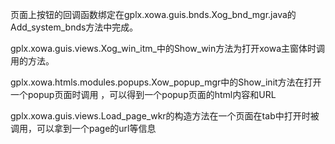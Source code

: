 页面上按钮的回调函数绑定在gplx.xowa.guis.bnds.Xog_bnd_mgr.java的Add_system_bnds方法中完成。

gplx.xowa.guis.views.Xog_win_itm_中的Show_win方法为打开xowa主窗体时调用的方法。

gplx.xowa.htmls.modules.popups.Xow_popup_mgr中的Show_init方法在打开一个popup页面时调用
，可以得到一个popup页面的html内容和URL

gplx.xowa.guis.views.Load_page_wkr的构造方法在一个页面在tab中打开时被调用，可以拿到一个page的url等信息
